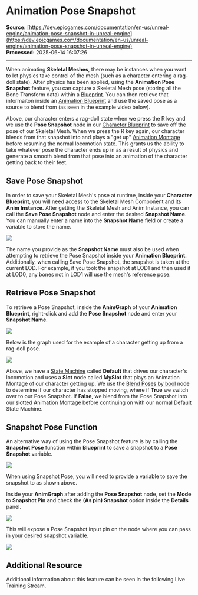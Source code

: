 # Animation Pose Snapshot

**Source:** [https://dev.epicgames.com/documentation/en-us/unreal-engine/animation-pose-snapshot-in-unreal-engine](https://dev.epicgames.com/documentation/en-us/unreal-engine/animation-pose-snapshot-in-unreal-engine)  
**Processed:** 2025-06-14 16:07:26

---

When animating **Skeletal Meshes**, there may be instances when you want to let physics take control of the mesh (such as a character entering a rag-doll state). After physics has been applied, using the **Animation Pose Snapshot** feature, you can capture a Skeletal Mesh pose (storing all the Bone Transform data) within a [Blueprint](/documentation/en-us/unreal-engine/blueprints-visual-scripting-in-unreal-engine). You can then retrieve that informaiton inside an [Animation Blueprint](/documentation/en-us/unreal-engine/animation-blueprints-in-unreal-engine) and use the saved pose as a source to blend from (as seen in the example video below).

Above, our character enters a rag-doll state when we press the R key and we use the **Pose Snapshot** node in our [Character Blueprint](/documentation/en-us/unreal-engine/blueprint-class-assets-in-unreal-engine) to save off the pose of our Skeletal Mesh. When we press the R key again, our character blends from that snapshot into and plays a "get up" [Animation Montage](/documentation/en-us/unreal-engine/animation-montage-in-unreal-engine) before resuming the normal locomotion state. This grants us the ability to take whatever pose the character ends up in as a result of physics and generate a smooth blend from that pose into an animation of the character getting back to their feet.

## Save Pose Snapshot

In order to save your Skeletal Mesh's pose at runtime, inside your **Character Blueprint**, you will need access to the Skeletal Mesh Component and its **Anim Instance**. After getting the Skeletal Mesh and Anim Instance, you can call the **Save Pose Snapshot** node and enter the desired **Snapshot Name**. You can manually enter a name into the **Snapshot Name** field or create a variable to store the name.

![](https://d1iv7db44yhgxn.cloudfront.net/documentation/images/ca6c5424-6bce-4d63-84cd-1b96b90ce16e/posesnapshotblueprint.png)

The name you provide as the **Snapshot Name** must also be used when attempting to retrieve the Pose Snapshot inside your **Animation Blueprint**. Additionally, when calling Save Pose Snapshot, the snapshot is taken at the current LOD. For example, if you took the snapshot at LOD1 and then used it at LOD0, any bones not in LOD1 will use the mesh's reference pose.

## Retrieve Pose Snapshot

To retrieve a Pose Snapshot, inside the **AnimGraph** of your **Animation Blueprint**, right-click and add the **Pose Snapshot** node and enter your **Snapshot Name**.

![](https://d1iv7db44yhgxn.cloudfront.net/documentation/images/e015f434-ad61-41fc-ab4a-061b2a80a1ee/posesnapshotanimbpnode.png)

Below is the graph used for the example of a character getting up from a rag-doll pose.

![](https://d1iv7db44yhgxn.cloudfront.net/documentation/images/cb3ab88c-7eab-499e-9d1b-cdcad36047f3/posesnapshotanimbp.png)

Above, we have a [State Machine](/documentation/en-us/unreal-engine/state-machines-in-unreal-engine) called **Default** that drives our character's locomotion and uses a **Slot** node called **MySlot** that plays an Animation Montage of our character getting up. We use the [Blend Poses by bool](/documentation/en-us/unreal-engine/animation-blueprint-blend-nodes-in-unreal-engine#blendposesbybool) node to determine if our character has stopped moving, where if **True** we switch over to our Pose Snapshot. If **False**, we blend from the Pose Snapshot into our slotted Animation Montage before continuing on with our normal Default State Machine.

## Snapshot Pose Function

An alternative way of using the Pose Snapshot feature is by calling the **Snapshot Pose** function within **Blueprint** to save a snapshot to a **Pose Snapshot** variable.

![](https://d1iv7db44yhgxn.cloudfront.net/documentation/images/92d25d9a-b93a-4503-b73b-014ffe322c34/snapshotpose.png)

When using Snapshot Pose, you will need to provide a variable to save the snapshot to as shown above.

Inside your **AnimGraph** after adding the **Pose Snapshot** node, set the **Mode** to **Snapshot Pin** and check the **(As pin) Snapshot** option inside the **Details** panel.

![](https://d1iv7db44yhgxn.cloudfront.net/documentation/images/480135a8-54d6-44ae-9552-573de90d3f0e/posesnapshotdetails.png)

This will expose a Pose Snapshot input pin on the node where you can pass in your desired snapshot variable.

![](https://d1iv7db44yhgxn.cloudfront.net/documentation/images/ca9010db-d6c4-4b06-9aaa-d78c722165c1/snapshotposeanimgraph.png)

## Additional Resource

Additional information about this feature can be seen in the following Live Training Stream.